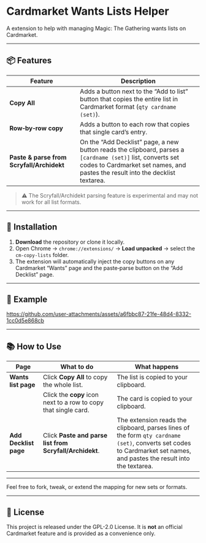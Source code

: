 # Cardmarket Wants Lists Helper

A extension to help with managing Magic: The Gathering wants lists on Cardmarket.

---

## 📦 Features

| Feature | Description |
|---------|-------------|
| **Copy All** | Adds a button next to the “Add to list” button that copies the entire list in Cardmarket format (`qty cardname (set)`). |
| **Row‑by‑row copy** | Adds a button to each row that copies that single card’s entry. |
| **Paste & parse from Scryfall/Archidekt** | On the “Add Decklist” page, a new button reads the clipboard, parses a `[cardname (set)]` list, converts set codes to Cardmarket set names, and pastes the result into the decklist textarea. |

> ⚠️ The Scryfall/Archidekt parsing feature is experimental and may not work for all list formats.

---

## 🚀 Installation

1. **Download** the repository or clone it locally.  
2. Open Chrome → `chrome://extensions/` → **Load unpacked** → select the `cm-copy-lists` folder.  
3. The extension will automatically inject the copy buttons on any Cardmarket “Wants” page and the paste‑parse button on the “Add Decklist” page.

---

## 📸 Example
https://github.com/user-attachments/assets/a6fbbc87-21fe-48d4-8332-1cc0d5e868cb

---

## 📚 How to Use

| Page | What to do | What happens |
|------|------------|--------------|
| **Wants list page** | Click **Copy All** to copy the whole list. | The list is copied to your clipboard. |
| | Click the **copy** icon next to a row to copy that single card. | The card is copied to your clipboard. |
| **Add Decklist page** | Click **Paste and parse list from Scryfall/Archidekt**. | The extension reads the clipboard, parses lines of the form `qty cardname (set)`, converts set codes to Cardmarket set names, and pastes the result into the textarea. |

---

Feel free to fork, tweak, or extend the mapping for new sets or formats.

---

## 📄 License

This project is released under the  GPL-2.0 License. It is **not** an official Cardmarket feature and is provided as a convenience only.
